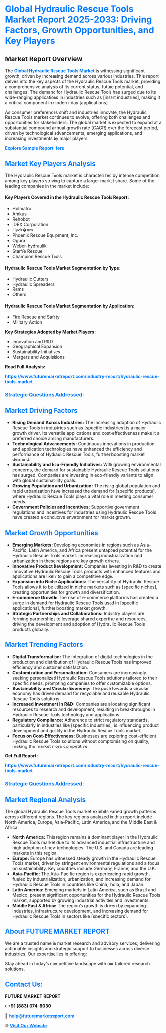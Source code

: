 <h1 style="color: #007BFF;">Global Hydraulic Rescue Tools Market Report 2025-2033: Driving Factors, Growth Opportunities, and Key Players</h1>

<section id="overview">
<h2>Market Report Overview</h2>
<p>The <a href="https://www.futuremarketreport.com/industry-report/hydraulic-rescue-tools-market" style="color: #007BFF; text-decoration: none;"><strong>Global Hydraulic Rescue Tools Market</strong></a> is witnessing significant growth, driven by increasing demand across various industries. This report delves into the key aspects of the Hydraulic Rescue Tools market, providing a comprehensive analysis of its current status, future potential, and challenges. The demand for Hydraulic Rescue Tools has surged due to its wide-ranging applications in industries such as [insert industries], making it a critical component in modern-day [applications].</p>
<p>As consumer preferences shift and industries innovate, the Hydraulic Rescue Tools market continues to evolve, offering both challenges and opportunities for stakeholders. The global market is expected to expand at a substantial compound annual growth rate (CAGR) over the forecast period, driven by technological advancements, emerging applications, and increasing investments by major players.</p>
</section>

<section id="overview">
<p><a href="https://www.futuremarketreport.com/request-sample/reportId=27150" style="color: #007BFF; text-decoration: none;"><strong>Explore Sample Report Here</strong></a></p>
</section>

<section id="key-players">
<h2 style="color: #007BFF;">Market Key Players Analysis</h2>
<p>The Hydraulic Rescue Tools market is characterized by intense competition among key players striving to capture a larger market share. Some of the leading companies in the market include:</p>
<h4>Key Players Covered in the Hydraulic Rescue Tools Report:</h4>
<ul><li>Holmatro</li><li>Amkus</li><li>Rehobot</li><li>IDEX Corporation</li><li>Hydr�am</li><li>Phoenix Rescue Equipment, Inc.</li><li>Ogura</li><li>Weber-hydraulik</li><li>StarYe Rescue</li><li>Champion Rescue Tools</li></ul>
<h4>Hydraulic Rescue Tools Market Segmentation by Type:</h4>
<ul><li>Hydraulic Cutters</li><li>Hydraulic Spreaders</li><li>Rams</li><li>Others</li></ul>

<h4>Hydraulic Rescue Tools Market Segmentation by Application:</h4>
<ul><li>Fire Rescue and Safety</li><li>Military Action</li></ul>
<p><strong>Key Strategies Adopted by Market Players:</strong></p>
<ul>
<li>Innovation and R&D</li>
<li>Geographical Expansion</li>
<li>Sustainability Initiatives</li>
<li>Mergers and Acquisitions</li>
</ul>
</section>

<section>
<p><strong>Read Full Analysis: </strong></p><a href="https://www.futuremarketreport.com/industry-report/hydraulic-rescue-tools-market" style="color: #007BFF; text-decoration: none;"><strong>https://www.futuremarketreport.com/industry-report/hydraulic-rescue-tools-market</strong></a>
<h3 style="color: #007BFF;">Strategic Questions Addressed:</h3>
</section>

<section id="driving-factors">
<h2 style="color: #007BFF;">Market Driving Factors</h2>
<ul>
<li><strong>Rising Demand Across Industries:</strong> The increasing adoption of Hydraulic Rescue Tools in industries such as [specific industries] is a major growth driver. Its versatile applications and cost-effectiveness make it a preferred choice among manufacturers.</li>
<li><strong>Technological Advancements:</strong> Continuous innovations in production and application technologies have enhanced the efficiency and performance of Hydraulic Rescue Tools, further boosting market demand.</li>
<li><strong>Sustainability and Eco-Friendly Initiatives:</strong> With growing environmental concerns, the demand for sustainable Hydraulic Rescue Tools solutions has surged. Companies are investing in eco-friendly variants to align with global sustainability goals.</li>
<li><strong>Growing Population and Urbanization:</strong> The rising global population and rapid urbanization have increased the demand for [specific products], where Hydraulic Rescue Tools plays a vital role in meeting consumer needs.</li>
<li><strong>Government Policies and Incentives:</strong> Supportive government regulations and incentives for industries using Hydraulic Rescue Tools have created a conducive environment for market growth.</li>
</ul>
</section>

<section id="growth-opportunities">
<h2 style="color: #007BFF;">Market Growth Opportunities</h2>
<ul>
<li><strong>Emerging Markets:</strong> Developing economies in regions such as Asia-Pacific, Latin America, and Africa present untapped potential for the Hydraulic Rescue Tools market. Increasing industrialization and urbanization in these regions are key growth drivers.</li>
<li><strong>Innovative Product Development:</strong> Companies investing in R&D to create innovative Hydraulic Rescue Tools products with enhanced features and applications are likely to gain a competitive edge.</li>
<li><strong>Expansion into Niche Applications:</strong> The versatility of Hydraulic Rescue Tools allows it to be utilized in niche markets such as [specific niches], creating opportunities for growth and diversification.</li>
<li><strong>E-commerce Growth:</strong> The rise of e-commerce platforms has created a surge in demand for Hydraulic Rescue Tools used in [specific applications], further boosting market growth.</li>
<li><strong>Strategic Partnerships and Collaborations:</strong> Industry players are forming partnerships to leverage shared expertise and resources, driving the development and adoption of Hydraulic Rescue Tools products globally.</li>
</ul>
</section>

<section id="trending-factors">
<h2 style="color: #007BFF;">Market Trending Factors</h2>
<ul>
<li><strong>Digital Transformation:</strong> The integration of digital technologies in the production and distribution of Hydraulic Rescue Tools has improved efficiency and customer satisfaction.</li>
<li><strong>Customization and Personalization:</strong> Consumers are increasingly seeking personalized Hydraulic Rescue Tools solutions tailored to their specific needs, prompting companies to offer customizable options.</li>
<li><strong>Sustainability and Circular Economy:</strong> The push towards a circular economy has driven demand for recyclable and reusable Hydraulic Rescue Tools solutions.</li>
<li><strong>Increased Investment in R&D:</strong> Companies are allocating significant resources to research and development, resulting in breakthroughs in Hydraulic Rescue Tools technology and applications.</li>
<li><strong>Regulatory Compliance:</strong> Adherence to strict regulatory standards, particularly in industries like [specific industries], is influencing product development and quality in the Hydraulic Rescue Tools market.</li>
<li><strong>Focus on Cost-Effectiveness:</strong> Businesses are exploring cost-efficient Hydraulic Rescue Tools solutions without compromising on quality, making the market more competitive.</li>
</ul>
</section>

<section>
<p><strong>Get Full Report: </strong></p><a href="https://www.futuremarketreport.com/industry-report/hydraulic-rescue-tools-market" style="color: #007BFF; text-decoration: none;"><strong>https://www.futuremarketreport.com/industry-report/hydraulic-rescue-tools-market</strong></a>
<h3 style="color: #007BFF;">Strategic Questions Addressed:</h3>
</section>


<section id="regional-analysis">
<h2 style="color: #007BFF;">Market Regional Analysis</h2>
<p>The global Hydraulic Rescue Tools market exhibits varied growth patterns across different regions. The key regions analyzed in this report include North America, Europe, Asia-Pacific, Latin America, and the Middle East & Africa:</p>
<ul>
<li><strong>North America:</strong> This region remains a dominant player in the Hydraulic Rescue Tools market due to its advanced industrial infrastructure and high adoption of new technologies. The U.S. and Canada are leading markets in this region.</li>
<li><strong>Europe:</strong> Europe has witnessed steady growth in the Hydraulic Rescue Tools market, driven by stringent environmental regulations and a focus on sustainability. Key countries include Germany, France, and the U.K.</li>
<li><strong>Asia-Pacific:</strong> The Asia-Pacific region is experiencing rapid growth, fueled by industrialization, urbanization, and increasing demand for Hydraulic Rescue Tools in countries like China, India, and Japan.</li>
<li><strong>Latin America:</strong> Emerging markets in Latin America, such as Brazil and Mexico, present significant opportunities for the Hydraulic Rescue Tools market, supported by growing industrial activities and investments.</li>
<li><strong>Middle East & Africa:</strong> The region’s growth is driven by expanding industries, infrastructure development, and increasing demand for Hydraulic Rescue Tools in sectors like [specific sectors].</li>
</ul>
</section>

<footer>
<h2 style="color: #007BFF;">About FUTURE MARKET REPORT</h2>
<p>We are a trusted name in market research and advisory services, delivering actionable insights and strategic support to businesses across diverse industries. Our expertise lies in offering:</p>

<p>Stay ahead in today’s competitive landscape with our tailored research solutions.</p>

<h2 style="color: #007BFF;">Contact Us:</h2>
<p><strong>FUTURE MARKET REPORT</strong></p>
<p>📞 <strong>+91 (883) 074-8030</strong></p>
<p>📧 <strong><a href="mailto:help@futuremarketreport.com" style="color: #007BFF;">help@futuremarketreport.com</a></strong></p>
<p>🌐 <strong><a href="https://www.futuremarketreport.com/" style="color: #007BFF;">Visit Our Website</a></strong></p>
</footer>